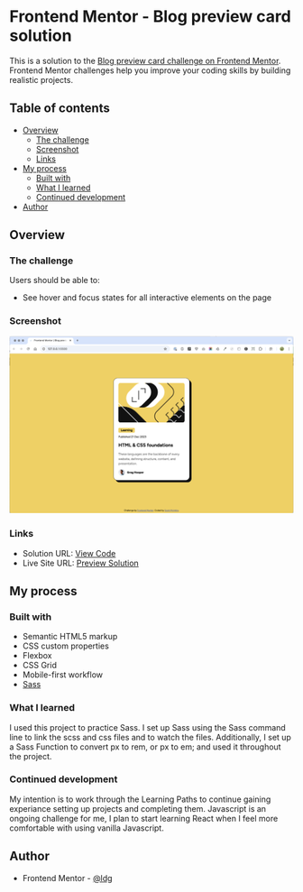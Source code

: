 # Frontend Mentor - Blog preview card solution

This is a solution to the [Blog preview card challenge on Frontend Mentor](https://www.frontendmentor.io/challenges/blog-preview-card-ckPaj01IcS). Frontend Mentor challenges help you improve your coding skills by building realistic projects.

## Table of contents

- [Overview](#overview)
  - [The challenge](#the-challenge)
  - [Screenshot](#screenshot)
  - [Links](#links)
- [My process](#my-process)
  - [Built with](#built-with)
  - [What I learned](#what-i-learned)
  - [Continued development](#continued-development)
- [Author](#author)

## Overview

### The challenge

Users should be able to:

- See hover and focus states for all interactive elements on the page

### Screenshot

![](./blog-preview-card-screenshot.png)

### Links

- Solution URL: [View Code](https://github.com/ldg/blog-preview-card-main)
- Live Site URL: [Preview Solution](https://ldg.github.io/blog-preview-card-main/)

## My process

### Built with

- Semantic HTML5 markup
- CSS custom properties
- Flexbox
- CSS Grid
- Mobile-first workflow
- [Sass](https://sass-lang.com/)

### What I learned

I used this project to practice Sass. I set up Sass using the Sass command line to link the scss and css files and to watch the files. Additionally, I set up a Sass Function to convert px to rem, or px to em; and used it throughout the project.

### Continued development

My intention is to work through the Learning Paths to continue gaining experiance setting up projects and completing them. Javascript is an ongoing challenge for me, I plan to start learning React when I feel more comfortable with using vanilla Javascript.

## Author

- Frontend Mentor - [@ldg](https://www.frontendmentor.io/profile/ldg)
